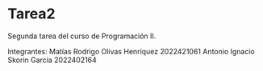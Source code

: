 # Tarea2
Segunda tarea del curso de Programación II.

Integrantes:
Matías Rodrigo Olivas Henríquez     2022421061
Antonio Ignacio Skorin García       2022402164
